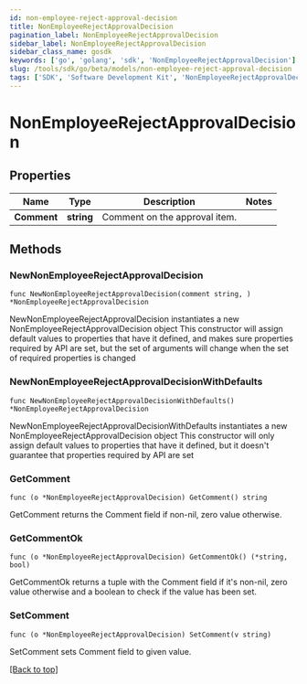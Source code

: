 ```yaml
---
id: non-employee-reject-approval-decision
title: NonEmployeeRejectApprovalDecision
pagination_label: NonEmployeeRejectApprovalDecision
sidebar_label: NonEmployeeRejectApprovalDecision
sidebar_class_name: gosdk
keywords: ['go', 'golang', 'sdk', 'NonEmployeeRejectApprovalDecision'] 
slug: /tools/sdk/go/beta/models/non-employee-reject-approval-decision
tags: ['SDK', 'Software Development Kit', 'NonEmployeeRejectApprovalDecision']
---
```


# NonEmployeeRejectApprovalDecision

## Properties

Name | Type | Description | Notes
------------ | ------------- | ------------- | -------------
**Comment** |  **string** | Comment on the approval item. | 

## Methods

### NewNonEmployeeRejectApprovalDecision

`func NewNonEmployeeRejectApprovalDecision(comment string, ) *NonEmployeeRejectApprovalDecision`

NewNonEmployeeRejectApprovalDecision instantiates a new NonEmployeeRejectApprovalDecision object
This constructor will assign default values to properties that have it defined,
and makes sure properties required by API are set, but the set of arguments
will change when the set of required properties is changed

### NewNonEmployeeRejectApprovalDecisionWithDefaults

`func NewNonEmployeeRejectApprovalDecisionWithDefaults() *NonEmployeeRejectApprovalDecision`

NewNonEmployeeRejectApprovalDecisionWithDefaults instantiates a new NonEmployeeRejectApprovalDecision object
This constructor will only assign default values to properties that have it defined,
but it doesn't guarantee that properties required by API are set

### GetComment

`func (o *NonEmployeeRejectApprovalDecision) GetComment() string`

GetComment returns the Comment field if non-nil, zero value otherwise.

### GetCommentOk

`func (o *NonEmployeeRejectApprovalDecision) GetCommentOk() (*string, bool)`

GetCommentOk returns a tuple with the Comment field if it's non-nil, zero value otherwise
and a boolean to check if the value has been set.

### SetComment

`func (o *NonEmployeeRejectApprovalDecision) SetComment(v string)`

SetComment sets Comment field to given value.



[[Back to top]](#) 


